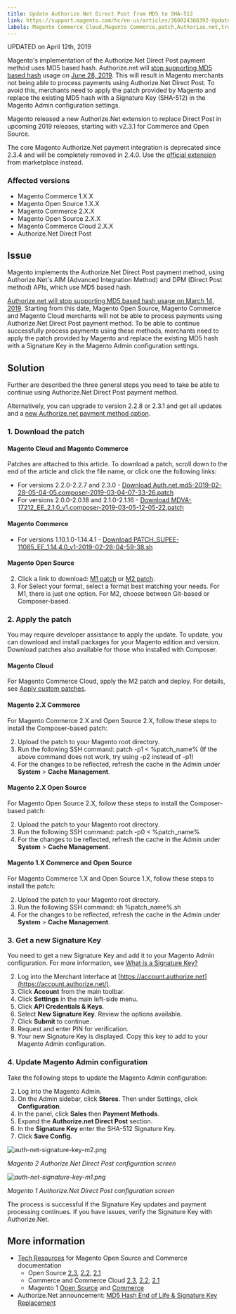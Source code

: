 ```yaml
---
title: Update Authorize.Net Direct Post from MD5 to SHA-512
link: https://support.magento.com/hc/en-us/articles/360024368392-Update-Authorize-Net-Direct-Post-from-MD5-to-SHA-512
labels: Magento Commerce Cloud,Magento Commerce,patch,Authorize.net,troubleshooting,Direct Post,SHA,MDA,deprecated,known issues,2.2.x,2.1.x
---
```


UPDATED on April 12th, 2019

 Magento's implementation of the Authorize.Net Direct Post payment method uses MD5 based hash. Authorize.net will [stop supporting MD5 based hash](https://support.authorize.net/s/article/MD5-Hash-End-of-Life-Signature-Key-Replacement) usage on [June 28, 2019](http://app.payment.authorize.net/e/es.aspx?s=986383348&e=1691349&elqTrackId=b307147cf4ef4925bd108180234867d4&elq=22c763e5e2354d988ebfea2681020c6b&elqaid=903&elqat=1). This will result in Magento merchants not being able to process payments using Authorize.Net Direct Post. To avoid this, merchants need to apply the patch provided by Magento and replace the existing MD5 hash with a Signature Key (SHA-512) in the Magento Admin configuration settings.

 Magento released a new Authorize.Net extension to replace Direct Post in upcoming 2019 releases, starting with v2.3.1 for Commerce and Open Source. 

 The core Magento Authorize.Net payment integration is deprecated since 2.3.4 and will be completely removed in 2.4.0. Use the [official extension](https://marketplace.magento.com/authorizenet-magento-module-authorizenet.html) from marketplace instead.

 ### Affected versions

 
 * Magento Commerce 1.X.X
 * Magento Open Source 1.X.X
 * Magento Commerce 2.X.X
 * Magento Open Source 2.X.X
 * Magento Commerce Cloud 2.X.X
 * Authorize.Net Direct Post
 
 Issue
-----

 Magento implements the Authorize.Net Direct Post payment method, using Authorize.Net's AIM (Advanced Integration Method) and DPM (Direct Post method) APIs, which use MD5 based hash.

 [Authorize.net will stop supporting MD5 based hash usage on March 14, 2019](https://support.authorize.net/s/article/MD5-Hash-End-of-Life-Signature-Key-Replacement). Starting from this date, Magento Open Source, Magento Commerce and Magento Cloud merchants will not be able to process payments using Authorize.Net Direct Post payment method. To be able to continue successfully process payments using these methods, merchants need to apply the patch provided by Magento and replace the existing MD5 hash with a Signature Key in the Magento Admin configuration settings.

 Solution
--------

 Further are described the three general steps you need to take be able to continue using Authorize.Net Direct Post payment method.

 Alternatively, you can upgrade to version 2.2.8 or 2.3.1 and get all updates and a [new Authorize.net payment method option](https://docs.magento.com/m2/ce/user_guide/payment/authorize-net.html).

 ### 1. Download the patch

 #### Magento Cloud and Magento Commerce

 Patches are attached to this article. To download a patch, scroll down to the end of the article and click the file name, or click one the following links:

 
 
 + For versions 2.2.0-2.2.7 and 2.3.0 - [Download Auth.net.md5-2019-02-28-05-04-05.composer-2019-03-04-07-33-26.patch](https://support.magento.com/hc/en-us/article_attachments/360026121671/Auth.net.md5-2019-02-28-05-04-05.composer-2019-03-04-07-33-26.patch) 
 + For versions 2.0.0-2.0.18 and 2.1.0-2.1.16 - [Download MDVA-17212\_EE\_2.1.0\_v1.composer-2019-03-05-12-05-22.patch](https://support.magento.com/hc/en-us/article_attachments/360026127972/MDVA-17212_EE_2.1.0_v1.composer-2019-03-05-12-05-22.patch) 
 
 
 #### Magento Commerce

 
 * For versions 1.10.1.0-1.14.4.1 - [Download PATCH\_SUPEE-11085\_EE\_1.14.4.0\_v1-2019-02-28-04-59-38.sh](https://support.magento.com/hc/en-us/article_attachments/360026121651/PATCH_SUPEE-11085_EE_1.14.4.0_v1-2019-02-28-04-59-38.sh) 
 
 #### Magento Open Source

 
 2. Click a link to download: [M1 patch](https://magento.com/tech-resources/download#download2280) or [M2 patch](https://magento.com/tech-resources/download#download2279).
 4. For Select your format, select a format best matching your needs. For M1, there is just one option. For M2, choose between Git-based or Composer-based.
 
 ### 2. Apply the patch

 You may require developer assistance to apply the update. To update, you can download and install packages for your Magento edition and version. Download patches also available for those who installed with Composer.

 #### Magento Cloud

 For Magento Commerce Cloud, apply the M2 patch and deploy. For details, see [Apply custom patches](https://devdocs.magento.com/guides/v2.3/cloud/project/project-patch.html).

 #### Magento 2.X Commerce

 For Magento Commerce 2.X and Open Source 2.X, follow these steps to install the Composer-based patch:

 
 2. Upload the patch to your Magento root directory.
 4. Run the following SSH command: patch -p1 < %patch\_name% (If the above command does not work, try using -p2 instead of -p1)
 6. For the changes to be reflected, refresh the cache in the Admin under **System** > **Cache Management**.
 
 #### Magento 2.X Open Source

 For Magento Open Source 2.X, follow these steps to install the Composer-based patch:

 
 2. Upload the patch to your Magento root directory.
 4. Run the following SSH command: patch -p0 < %patch\_name% 
 6. For the changes to be reflected, refresh the cache in the Admin under **System** > **Cache Management**.
 
 #### Magento 1.X Commerce and Open Source

 For Magento Commerce 1.X and Open Source 1.X, follow these steps to install the patch:

 
 2. Upload the patch to your Magento root directory.
 4. Run the following SSH command: sh %patch\_name%.sh 
 6. For the changes to be reflected, refresh the cache in the Admin under **System** > **Cache Management**.
 
 ### 3. Get a new Signature Key

 You need to get a new Signature Key and add it to your Magento Admin configuration. For more information, see [What is a Signature Key?](https://support.authorize.net/s/article/What-is-a-Signature-Key)

 
 2. Log into the Merchant Interface at [https://account.authorize.net](https://account.authorize.net/).
 4. Click **Account** from the main toolbar.
 6. Click **Settings** in the main left-side menu.
 8. Click **API Credentials & Keys**.
 10. Select **New Signature Key**. Review the options available.
 12. Click **Submit** to continue.
 14. Request and enter PIN for verification.
 16. Your new Signature Key is displayed. Copy this key to add to your Magento Admin configuration.
 
 ### 4. Update Magento Admin configuration

 Take the following steps to update the Magento Admin configuration:

 
 2. Log into the Magento Admin.
 4. On the Admin sidebar, click **Stores**. Then under Settings, click **Configuration**.
 6. In the panel, click **Sales** then **Payment Methods**.
 8. Expand the **Authorize.net Direct Post** section.
 10. In the **Signature Key** enter the SHA-512 Signature Key.
 12. Click **Save Config**.
 
 ![auth-net-signature-key-m2.png](https://support.magento.com/hc/article_attachments/360022986671/auth-net-signature-key-m2.png)

 *Magento 2 Authorize.Net Direct Post configuration screen*

 *![auth-net-signature-key-m1.png](https://support.magento.com/hc/article_attachments/360022986751/auth-net-signature-key-m1.png)*

 *Magento 1 Authorize.Net Direct Post configuration screen*

 The process is successful if the Signature Key updates and payment processing continues. If you have issues, verify the Signature Key with Authorize.Net.

 More information
----------------

 
 *  [Tech Resources](https://magento.com/technical-resources) for Magento Open Source and Commerce documentation 
	 + Open Source [2.3](https://docs.magento.com/m2/ce/user_guide/payment/authorize-net-direct-post.html), [2.2](https://docs.magento.com/m2/2.2/ce/user_guide/payment/authorize-net-direct-post.html), [2.1](https://docs.magento.com/m2/2.1/ce/user_guide/payment/authorize-net-direct-post.html) 
	 + Commerce and Commerce Cloud [2.3](https://docs.magento.com/m2/ee/user_guide/payment/authorize-net-direct-post.html), [2.2](https://docs.magento.com/m2/2.2/ee/user_guide/payment/authorize-net-direct-post.html), [2.1](https://docs.magento.com/m2/2.1/ee/user_guide/payment/authorize-net-direct-post.html) 
	 + Magento 1 [Open Source](https://docs.magento.com/m1/ce/user_guide/payment/authorize-net-direct-post.html) and [Commerce](https://docs.magento.com/m1/ee/user_guide/payment/authorize-net-direct-post.html) 
 * Authorize.Net announcement: [MD5 Hash End of Life & Signature Key Replacement](https://support.authorize.net/s/article/MD5-Hash-End-of-Life-Signature-Key-Replacement) 
 
